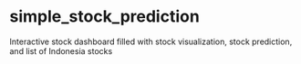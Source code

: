 # simple_stock_prediction
Interactive stock dashboard filled with stock visualization, stock prediction, and list of Indonesia stocks
